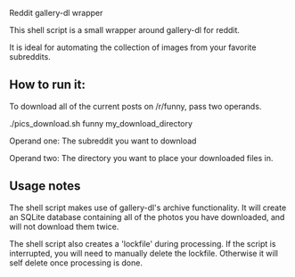 Reddit gallery-dl wrapper

This shell script is a small wrapper around gallery-dl for reddit.

It is ideal for automating the collection of images from your favorite subreddits.

## How to run it:

To download all of the current posts on /r/funny, pass two operands. 

./pics_download.sh funny my_download_directory

Operand one: The subreddit you want to download

Operand two: The directory you want to place your downloaded files in.

## Usage notes

The shell script makes use of gallery-dl's archive functionality. It will create an SQLite database containing all of the photos you have downloaded, and will not download them twice.

The shell script also creates a 'lockfile' during processing. If the script is interrupted, you will need to manually delete the lockfile. Otherwise it will self delete once processing is done. 
